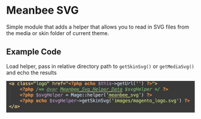 # Meanbee SVG


Simple module that adds a helper that allows you to read in SVG files from the media or skin folder of current theme.  



## Example Code

Load helper, pass in relative directory path to `getSkinSvg()` or `getMediaSvg()` and echo the results

 
![Code Example](docs/svg_helper_usage.png)

